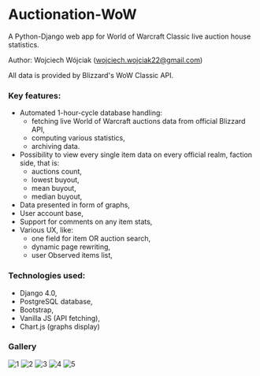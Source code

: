 # Auctionation-WoW

A Python-Django web app for World of Warcraft Classic live auction house statistics.

Author: Wojciech Wójciak (wojciech.wojciak22@gmail.com)

All data is provided by Blizzard's WoW Classic API.

### Key features:
- Automated 1-hour-cycle database handling:
  - fetching live World of Warcraft auctions data from official Blizzard API,
  - computing various statistics,
  - archiving data.
- Possibility to view every single item data on every official realm, faction side, that is:
  - auctions count,
  - lowest buyout,
  - mean buyout,
  - median buyout,
- Data presented in form of graphs,
- User account base,
- Support for comments on any item stats,
- Various UX, like:
    - one field for item OR auction search,
    - dynamic page rewriting,
    - user Observed items list,


### Technologies used:
- Django 4.0,
- PostgreSQL database,
- Bootstrap,
- Vanilla JS (API fetching),
- Chart.js (graphs display)


### Gallery
![1](https://github.com/WojciakW/Auctionation/tree/master/readme_res/1.png)
![2](https://github.com/WojciakW/Auctionation/tree/master/readme_res/2.png)
![3](https://github.com/WojciakW/Auctionation/tree/master/readme_res/3.png)
![4](https://github.com/WojciakW/Auctionation/tree/master/readme_res/4.png)
![5](https://github.com/WojciakW/Auctionation/tree/master/readme_res/5.png)